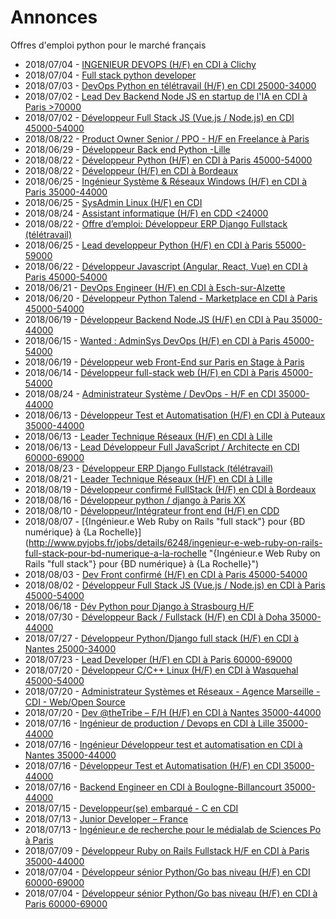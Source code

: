 # Annonces

Offres d'emploi python pour le marché français

* 2018/07/04 - [INGENIEUR DEVOPS (H/F) en CDI à Clichy](http://www.pyjobs.fr/jobs/details/6228/ingenieur-devops-h-f-en-cdi-a-clichy "INGENIEUR DEVOPS (H/F) en CDI à Clichy")
* 2018/07/04 - [Full stack python developer](http://www.pyjobs.fr/jobs/details/6226/full-stack-python-developer "Full stack python developer")
* 2018/07/03 - [DevOps Python en télétravail (H/F) en CDI 25000-34000](http://www.pyjobs.fr/jobs/details/6225/devops-python-en-teletravail-h-f-en-cdi-25000-34000 "DevOps Python en télétravail (H/F) en CDI 25000-34000")
* 2018/07/02 - [Lead Dev Backend Node JS en startup de l'IA en CDI à Paris >70000](http://www.pyjobs.fr/jobs/details/6223/lead-dev-backend-node-js-en-startup-de-lia-en-cdi-a-paris-70000 "Lead Dev Backend Node JS en startup de l'IA en CDI à Paris >70000")
* 2018/07/02 - [Développeur Full Stack JS (Vue.js / Node.js) en CDI 45000-54000](http://www.pyjobs.fr/jobs/details/6224/developpeur-full-stack-js-vue-js-node-js-en-cdi-45000-54000 "Développeur Full Stack JS (Vue.js / Node.js) en CDI 45000-54000")
* 2018/08/22 - [Product Owner Senior / PPO - H/F en Freelance à Paris](http://www.pyjobs.fr/jobs/details/6254/product-owner-senior-ppo-h-f-en-freelance-a-paris "Product Owner Senior / PPO - H/F en Freelance à Paris")
* 2018/06/29 - [Développeur Back end Python -Lille](http://www.pyjobs.fr/jobs/details/6222/developpeur-back-end-python-lille "Développeur Back end Python -Lille")
* 2018/08/22 - [Développeur Python (H/F) en CDI à Paris 45000-54000](http://www.pyjobs.fr/jobs/details/6256/developpeur-python-h-f-en-cdi-a-paris-45000-54000 "Développeur Python (H/F) en CDI à Paris 45000-54000")
* 2018/08/22 - [Développeur (H/F) en CDI à Bordeaux](http://www.pyjobs.fr/jobs/details/6255/developpeur-h-f-en-cdi-a-bordeaux "Développeur (H/F) en CDI à Bordeaux")
* 2018/06/25 - [Ingénieur Système & Réseaux Windows (H/F) en CDI à Paris 35000-44000](http://www.pyjobs.fr/jobs/details/6221/ingenieur-systeme-reseaux-windows-h-f-en-cdi-a-paris-35000-44000 "Ingénieur Système & Réseaux Windows (H/F) en CDI à Paris 35000-44000")
* 2018/06/25 - [SysAdmin Linux (H/F) en CDI](http://www.pyjobs.fr/jobs/details/6220/sysadmin-linux-h-f-en-cdi "SysAdmin Linux (H/F) en CDI")
* 2018/08/24 - [Assistant informatique (H/F) en CDD <24000](http://www.pyjobs.fr/jobs/details/6259/assistant-informatique-h-f-en-cdd-24000 "Assistant informatique (H/F) en CDD <24000")
* 2018/08/22 - [Offre d’emploi: Développeur ERP Django Fullstack (télétravail)](http://www.pyjobs.fr/jobs/details/6253/offre-demploi-developpeur-erp-django-fullstack-teletravail "Offre d’emploi: Développeur ERP Django Fullstack (télétravail)")
* 2018/06/25 - [Lead developpeur Python (H/F) en CDI à Paris 55000-59000](http://www.pyjobs.fr/jobs/details/6219/lead-developpeur-python-h-f-en-cdi-a-paris-55000-59000 "Lead developpeur Python (H/F) en CDI à Paris 55000-59000")
* 2018/06/22 - [Développeur Javascript (Angular, React, Vue) en CDI à Paris 45000-54000](http://www.pyjobs.fr/jobs/details/6218/developpeur-javascript-angular-react-vue-en-cdi-a-paris-45000-54000 "Développeur Javascript (Angular, React, Vue) en CDI à Paris 45000-54000")
* 2018/06/21 - [DevOps Engineer (H/F) en CDI à Esch-sur-Alzette](http://www.pyjobs.fr/jobs/details/6217/devops-engineer-h-f-en-cdi-a-esch-sur-alzette "DevOps Engineer (H/F) en CDI à Esch-sur-Alzette")
* 2018/06/20 - [Développeur Python Talend - Marketplace en CDI à Paris 45000-54000](http://www.pyjobs.fr/jobs/details/6216/developpeur-python-talend-marketplace-en-cdi-a-paris-45000-54000 "Développeur Python Talend - Marketplace en CDI à Paris 45000-54000")
* 2018/06/19 - [Développeur Backend Node.JS (H/F) en CDI à Pau 35000-44000](http://www.pyjobs.fr/jobs/details/6215/developpeur-backend-node-js-h-f-en-cdi-a-pau-35000-44000 "Développeur Backend Node.JS (H/F) en CDI à Pau 35000-44000")
* 2018/06/15 - [Wanted : AdminSys DevOps (H/F) en CDI à Paris 45000-54000](http://www.pyjobs.fr/jobs/details/6212/wanted-adminsys-devops-h-f-en-cdi-a-paris-45000-54000 "Wanted : AdminSys DevOps (H/F) en CDI à Paris 45000-54000")
* 2018/06/19 - [Développeur web Front-End sur Paris en Stage à Paris](http://www.pyjobs.fr/jobs/details/6214/developpeur-web-front-end-sur-paris-en-stage-a-paris "Développeur web Front-End sur Paris en Stage à Paris")
* 2018/06/14 - [Développeur full-stack web (H/F) en CDI à Paris 45000-54000](http://www.pyjobs.fr/jobs/details/6211/developpeur-full-stack-web-h-f-en-cdi-a-paris-45000-54000 "Développeur full-stack web (H/F) en CDI à Paris 45000-54000")
* 2018/08/24 - [Administrateur Système / DevOps - H/F en CDI 35000-44000](http://www.pyjobs.fr/jobs/details/6258/administrateur-systeme-devops-h-f-en-cdi-35000-44000 "Administrateur Système / DevOps - H/F en CDI 35000-44000")
* 2018/06/13 - [Développeur Test et Automatisation (H/F) en CDI à Puteaux 35000-44000](http://www.pyjobs.fr/jobs/details/6208/developpeur-test-et-automatisation-h-f-en-cdi-a-puteaux-35000-44000 "Développeur Test et Automatisation (H/F) en CDI à Puteaux 35000-44000")
* 2018/06/13 - [Leader Technique Réseaux (H/F) en CDI à Lille](http://www.pyjobs.fr/jobs/details/6209/leader-technique-reseaux-h-f-en-cdi-a-lille "Leader Technique Réseaux (H/F) en CDI à Lille")
* 2018/06/13 - [Lead Développeur Full JavaScript / Architecte en CDI 60000-69000](http://www.pyjobs.fr/jobs/details/6207/lead-developpeur-full-javascript-architecte-en-cdi-60000-69000 "Lead Développeur Full JavaScript / Architecte en CDI 60000-69000")
* 2018/08/23 - [Développeur ERP Django Fullstack (télétravail)](http://www.pyjobs.fr/jobs/details/6257/developpeur-erp-django-fullstack-teletravail "Développeur ERP Django Fullstack (télétravail)")
* 2018/08/21 - [Leader Technique Réseaux (H/F) en CDI à Lille](http://www.pyjobs.fr/jobs/details/6252/leader-technique-reseaux-h-f-en-cdi-a-lille "Leader Technique Réseaux (H/F) en CDI à Lille")
* 2018/08/19 - [Développeur confirmé FullStack (H/F) en CDI à Bordeaux](http://www.pyjobs.fr/jobs/details/6251/developpeur-confirme-fullstack-h-f-en-cdi-a-bordeaux "Développeur confirmé FullStack (H/F) en CDI à Bordeaux")
* 2018/08/16 - [Développeur python / django à Paris XX](http://www.pyjobs.fr/jobs/details/6250/developpeur-python-django-a-paris-xx "Développeur python / django à Paris XX")
* 2018/08/10 - [Développeur/Intégrateur front end (H/F) en CDD](http://www.pyjobs.fr/jobs/details/6249/developpeur-integrateur-front-end-h-f-en-cdd "Développeur/Intégrateur front end (H/F) en CDD")
* 2018/08/07 - [{Ingénieur.e Web Ruby on Rails "full stack"} pour {BD numérique} à {La Rochelle}](http://www.pyjobs.fr/jobs/details/6248/ingenieur-e-web-ruby-on-rails-full-stack-pour-bd-numerique-a-la-rochelle "{Ingénieur.e Web Ruby on Rails "full stack"} pour {BD numérique} à {La Rochelle}")
* 2018/08/03 - [Dev Front confirmé (H/F) en CDI à Paris 45000-54000](http://www.pyjobs.fr/jobs/details/6247/dev-front-confirme-h-f-en-cdi-a-paris-45000-54000 "Dev Front confirmé (H/F) en CDI à Paris 45000-54000")
* 2018/08/02 - [Développeur Full Stack JS (Vue.js / Node.js) en CDI à Paris 45000-54000](http://www.pyjobs.fr/jobs/details/6246/developpeur-full-stack-js-vue-js-node-js-en-cdi-a-paris-45000-54000 "Développeur Full Stack JS (Vue.js / Node.js) en CDI à Paris 45000-54000")
* 2018/06/18 - [Dév Python pour Django à Strasbourg H/F](http://www.pyjobs.fr/jobs/details/6213/dev-python-pour-django-a-strasbourg-h-f "Dév Python pour Django à Strasbourg H/F")
* 2018/07/30 - [Développeur Back / Fullstack (H/F) en CDI à Doha 35000-44000](http://www.pyjobs.fr/jobs/details/6245/developpeur-back-fullstack-h-f-en-cdi-a-doha-35000-44000 "Développeur Back / Fullstack (H/F) en CDI à Doha 35000-44000")
* 2018/07/27 - [Développeur Python/Django full stack (H/F) en CDI à Nantes 25000-34000](http://www.pyjobs.fr/jobs/details/6244/developpeur-python-django-full-stack-h-f-en-cdi-a-nantes-25000-34000 "Développeur Python/Django full stack (H/F) en CDI à Nantes 25000-34000")
* 2018/07/23 - [Lead Developer (H/F) en CDI à Paris 60000-69000](http://www.pyjobs.fr/jobs/details/6243/lead-developer-h-f-en-cdi-a-paris-60000-69000 "Lead Developer (H/F) en CDI à Paris 60000-69000")
* 2018/07/20 - [Développeur C/C++ Linux (H/F) en CDI à Wasquehal 45000-54000](http://www.pyjobs.fr/jobs/details/6242/developpeur-c-c-linux-h-f-en-cdi-a-wasquehal-45000-54000 "Développeur C/C++ Linux (H/F) en CDI à Wasquehal 45000-54000")
* 2018/07/20 - [Administrateur Systèmes et Réseaux - Agence Marseille - CDI - Web/Open Source](http://www.pyjobs.fr/jobs/details/6241/administrateur-systemes-et-reseaux-agence-marseille-cdi-web-open-source "Administrateur Systèmes et Réseaux - Agence Marseille - CDI - Web/Open Source")
* 2018/07/20 - [Dev @theTribe – F/H (H/F) en CDI à Nantes 35000-44000](http://www.pyjobs.fr/jobs/details/6240/dev-thetribe-f-h-h-f-en-cdi-a-nantes-35000-44000 "Dev @theTribe – F/H (H/F) en CDI à Nantes 35000-44000")
* 2018/07/16 - [Ingénieur de production / Devops en CDI à Lille 35000-44000](http://www.pyjobs.fr/jobs/details/6236/ingenieur-de-production-devops-en-cdi-a-lille-35000-44000 "Ingénieur de production / Devops en CDI à Lille 35000-44000")
* 2018/07/16 - [Ingénieur Développeur test et automatisation en CDI à Nantes 35000-44000](http://www.pyjobs.fr/jobs/details/6239/ingenieur-developpeur-test-et-automatisation-en-cdi-a-nantes-35000-44000 "Ingénieur Développeur test et automatisation en CDI à Nantes 35000-44000")
* 2018/07/16 - [Développeur Test et Automatisation (H/F) en CDI 35000-44000](http://www.pyjobs.fr/jobs/details/6238/developpeur-test-et-automatisation-h-f-en-cdi-35000-44000 "Développeur Test et Automatisation (H/F) en CDI 35000-44000")
* 2018/07/16 - [Backend Engineer en CDI à Boulogne-Billancourt 35000-44000](http://www.pyjobs.fr/jobs/details/6237/backend-engineer-en-cdi-a-boulogne-billancourt-35000-44000 "Backend Engineer en CDI à Boulogne-Billancourt 35000-44000")
* 2018/07/15 - [Developpeur(se) embarqué - C en CDI](http://www.pyjobs.fr/jobs/details/6235/developpeur-se-embarque-c-en-cdi "Developpeur(se) embarqué - C en CDI")
* 2018/07/13 - [Junior Developer – France](http://www.pyjobs.fr/jobs/details/6234/junior-developer-france "Junior Developer – France")
* 2018/07/13 - [Ingénieur.e de recherche pour le médialab de Sciences Po à Paris](http://www.pyjobs.fr/jobs/details/6233/ingenieur-e-de-recherche-pour-le-medialab-de-sciences-po-a-paris "Ingénieur.e de recherche pour le médialab de Sciences Po à Paris")
* 2018/07/09 - [Développeur Ruby on Rails Fullstack  H/F en CDI à Paris 35000-44000](http://www.pyjobs.fr/jobs/details/6232/developpeur-ruby-on-rails-fullstack-h-f-en-cdi-a-paris-35000-44000 "Développeur Ruby on Rails Fullstack  H/F en CDI à Paris 35000-44000")
* 2018/07/04 - [Développeur sénior Python/Go bas niveau (H/F) en CDI 60000-69000](http://www.pyjobs.fr/jobs/details/6229/developpeur-senior-python-go-bas-niveau-h-f-en-cdi-60000-69000 "Développeur sénior Python/Go bas niveau (H/F) en CDI 60000-69000")
* 2018/07/04 - [Développeur sénior Python/Go bas niveau (H/F) en CDI à Paris 60000-69000](http://www.pyjobs.fr/jobs/details/6231/developpeur-senior-python-go-bas-niveau-h-f-en-cdi-a-paris-60000-69000 "Développeur sénior Python/Go bas niveau (H/F) en CDI à Paris 60000-69000")

